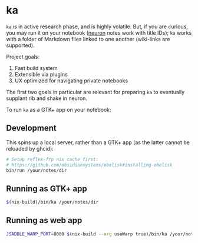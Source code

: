 # ka

`ka` is in active research phase, and is highly volatile. But, if you are curious, you may run it on your notebook ([neuron] notes work with title IDs); `ka` works with a folder of Markdown files linked to one another (wiki-links are supported).

Project goals:

1. Fast build system
2. Extensible via plugins
3. UX optimized for navigating private notebooks

The first two goals in particular are relevant for preparing `ka` to eventually supplant rib and shake in neuron.

To run `ka` as a GTK+ app on your notebook:

## Development

This spins up a local server, rather than a GTK+ app (as the latter cannot be reloaded by ghcid):

```bash
# Setup reflex-frp nix cache first: 
# https://github.com/obsidiansystems/obelisk#installing-obelisk
bin/run /your/notes/dir
```

## Running as GTK+ app

```bash
$(nix-build)/bin/ka /your/notes/dir
```

## Running as web app

```bash
JSADDLE_WARP_PORT=8080 $(nix-build --arg useWarp true)/bin/ka /your/notes/dir
```

[neuron]: https://github.com/srid/neuron